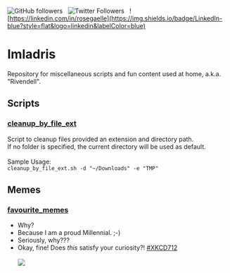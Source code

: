 ![GitHub followers](https://img.shields.io/github/followers/rosegaelle?style=social) &nbsp;
![Twitter Followers](https://img.shields.io/twitter/follow/rosegaelle?style=social)  &nbsp;
![https://linkedin.com/in/rosegaelle](https://img.shields.io/badge/LinkedIn-blue?style=flat&logo=linkedin&labelColor=blue)

# Imladris
Repository for miscellaneous scripts and fun content used at home, a.k.a. "Rivendell".

## Scripts
### [cleanup_by_file_ext](Scripts/cleanup_by_file_ext.sh)
Script to cleanup files provided an extension and directory path.<br/>
If no folder is specified, the current directory will be used as default.<br/><br/>
Sample Usage:<br/>
`cleanup_by_file_ext.sh -d "~/Downloads" -e "TMP"`

## Memes
### [favourite_memes](Memes/favourite_memes.md)
- Why?<br/>
- Because I am a proud Millennial. ;-)<br/>
- Seriously, why???<br/>
- Okay, fine! Does <i>this</i> satisfy your curiosity?! [#XKCD712](https://xkcd.com/512)<br/><br/>
![](https://imgs.xkcd.com/comics/alternate_currency.png)
